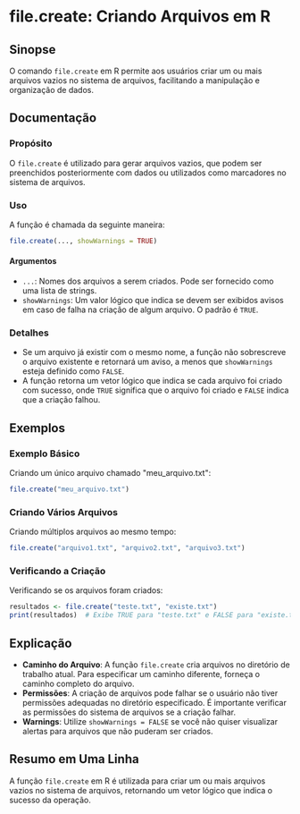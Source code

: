 <!--
Meta Description: # file.create: Criando Arquivos em R ## Sinopse O comando `file.create` em R permite aos usuários criar um ou mais arquivos vazios no sistema de arqui...
Meta Keywords: arquivos, file, create, txt, que
-->

# file.create: Criando Arquivos em R

## Sinopse
O comando `file.create` em R permite aos usuários criar um ou mais arquivos vazios no sistema de arquivos, facilitando a manipulação e organização de dados.

## Documentação
### Propósito
O `file.create` é utilizado para gerar arquivos vazios, que podem ser preenchidos posteriormente com dados ou utilizados como marcadores no sistema de arquivos.

### Uso
A função é chamada da seguinte maneira:

```R
file.create(..., showWarnings = TRUE)
```

#### Argumentos
- `...`: Nomes dos arquivos a serem criados. Pode ser fornecido como uma lista de strings.
- `showWarnings`: Um valor lógico que indica se devem ser exibidos avisos em caso de falha na criação de algum arquivo. O padrão é `TRUE`.

### Detalhes
- Se um arquivo já existir com o mesmo nome, a função não sobrescreve o arquivo existente e retornará um aviso, a menos que `showWarnings` esteja definido como `FALSE`.
- A função retorna um vetor lógico que indica se cada arquivo foi criado com sucesso, onde `TRUE` significa que o arquivo foi criado e `FALSE` indica que a criação falhou.

## Exemplos
### Exemplo Básico
Criando um único arquivo chamado "meu_arquivo.txt":
```R
file.create("meu_arquivo.txt")
```

### Criando Vários Arquivos
Criando múltiplos arquivos ao mesmo tempo:
```R
file.create("arquivo1.txt", "arquivo2.txt", "arquivo3.txt")
```

### Verificando a Criação
Verificando se os arquivos foram criados:
```R
resultados <- file.create("teste.txt", "existe.txt")
print(resultados)  # Exibe TRUE para "teste.txt" e FALSE para "existe.txt" se já existir
```

## Explicação
- **Caminho do Arquivo**: A função `file.create` cria arquivos no diretório de trabalho atual. Para especificar um caminho diferente, forneça o caminho completo do arquivo.
- **Permissões**: A criação de arquivos pode falhar se o usuário não tiver permissões adequadas no diretório especificado. É importante verificar as permissões do sistema de arquivos se a criação falhar.
- **Warnings**: Utilize `showWarnings = FALSE` se você não quiser visualizar alertas para arquivos que não puderam ser criados.

## Resumo em Uma Linha
A função `file.create` em R é utilizada para criar um ou mais arquivos vazios no sistema de arquivos, retornando um vetor lógico que indica o sucesso da operação.